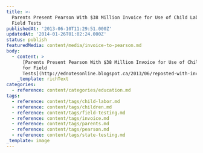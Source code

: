 ```yaml
---
title: >-
  Parents Present Pearson With $38 Million Invoice for Use of Child Labor for
  Field Tests
publishedAt: '2013-06-10T11:29:51.000Z'
updatedAt: '2014-01-26T01:02:24.000Z'
status: publish
featuredMedia: content/media/invoice-to-pearson.md
body:
  - content: >
      [Parents Present Pearson With $38 Million Invoice for Use of Child Labor
      for Field
      Tests](http://ednotesonline.blogspot.ca/2013/06/reposted-with-invoice-parents-present.html)
    _template: richText
categories:
  - reference: content/categories/education.md
tags:
  - reference: content/tags/child-labor.md
  - reference: content/tags/children.md
  - reference: content/tags/field-testing.md
  - reference: content/tags/invoice.md
  - reference: content/tags/parents.md
  - reference: content/tags/pearson.md
  - reference: content/tags/state-testing.md
_template: image
---
```



